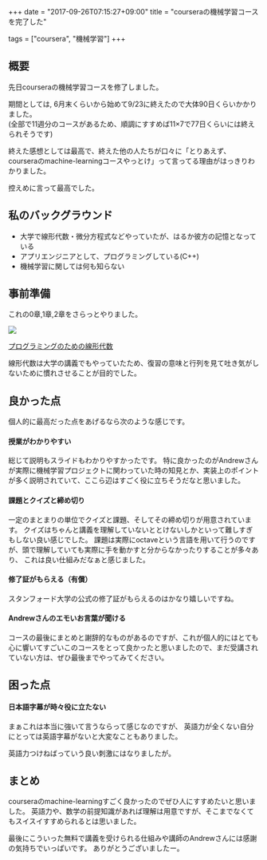 +++
date = "2017-09-26T07:15:27+09:00"
title = "courseraの機械学習コースを完了した"

tags = ["coursera", "機械学習"]
+++

## 概要

先日courseraの機械学習コースを修了しました。

期間としては, 6月末くらいから始めて9/23に終えたので大体90日くらいかかりました。<br>
(全部で11週分のコースがあるため、順調にすすめば11×7で77日くらいには終えられそうです)


終えた感想としては最高で、終えた他の人たちが口々に「とりあえず、courseraのmachine-learningコースやっとけ」って言ってる理由がはっきりわかりました。

控えめに言って最高でした。


## 私のバックグラウンド

* 大学で線形代数・微分方程式などやっていたが、はるか彼方の記憶となっている
* アプリエンジニアとして、プログラミングしている(C++)
* 機械学習に関しては何も知らない

## 事前準備

これの0章,1章,2章をさらっとやりました。

<a target="_blank" href="https://www.amazon.co.jp/gp/product/4274065782/ref=as_li_tl?ie=UTF8&camp=247&creative=1211&creativeASIN=4274065782&linkCode=as2&tag=foresta04-22&linkId=a08eb9f00b3c6e1bc52f6c68360ddd13"><img border="0" src="//ws-fe.amazon-adsystem.com/widgets/q?_encoding=UTF8&MarketPlace=JP&ASIN=4274065782&ServiceVersion=20070822&ID=AsinImage&WS=1&Format=_SL250_&tag=foresta04-22" ></a><img src="//ir-jp.amazon-adsystem.com/e/ir?t=foresta04-22&l=am2&o=9&a=4274065782" width="1" height="1" border="0" alt="" style="border:none !important; margin:0px !important;" />

<a target="_blank" href="https://www.amazon.co.jp/gp/product/4274065782/ref=as_li_tl?ie=UTF8&camp=247&creative=1211&creativeASIN=4274065782&linkCode=as2&tag=foresta04-22&linkId=ed1ac6a1a8127f0b41494f1ad7b9bea9">プログラミングのための線形代数</a><img src="//ir-jp.amazon-adsystem.com/e/ir?t=foresta04-22&l=am2&o=9&a=4274065782" width="1" height="1" border="0" alt="" style="border:none !important; margin:0px !important;" />


線形代数は大学の講義でもやっていたため、復習の意味と行列を見て吐き気がしないために慣れさせることが目的でした。

## 良かった点

個人的に最高だった点をあげるなら次のような感じです。


#### 授業がわかりやすい

総じて説明もスライドもわかりやすかったです。
特に良かったのがAndrewさんが実際に機械学習プロジェクトに関わっていた時の知見とか、実装上のポイントが多く説明されていて、ここら辺はすごく役に立ちそうだなと思いました。


#### 課題とクイズと締め切り

一定のまとまりの単位でクイズと課題、そしてその締め切りが用意されています。
クイズはちゃんと講義を理解していないととけないしかといって難しすぎもしない良い感じでした。
課題は実際にoctaveという言語を用いて行うのですが、頭で理解していても実際に手を動かすと分からなかったりすることが多々あり、
これは良い仕組みだなぁと感じました。


#### 修了証がもらえる（有償）

スタンフォード大学の公式の修了証がもらえるのはかなり嬉しいですね。


#### Andrewさんのエモいお言葉が聞ける 

コースの最後にまとめと謝辞的なものがあるのですが、これが個人的にはとても心に響いてすごいこのコースをとって良かったと思いましたので、まだ受講されていない方は、ぜひ最後までやってみてください。

## 困った点

#### 日本語字幕が時々役に立たない

まぁこれは本当に強いて言うならって感じなのですが、
英語力が全くない自分にとっては英語字幕がないと大変なこともありました。

英語力つけねばっていう良い刺激にはなりましたが。

## まとめ

courseraのmachine-learningすごく良かったのでぜひ人にすすめたいと思いました。
英語力や、数学の前提知識があれば理解は用意ですが、そこまでなくてもスイスイすすめられるとは思いました。

最後にこういった無料で講義を受けられる仕組みや講師のAndrewさんには感謝の気持ちでいっぱいです。
ありがとうございましたー。
